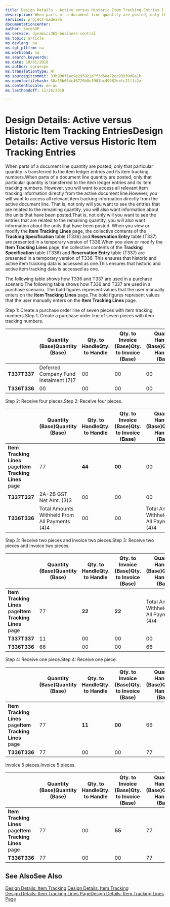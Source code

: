 ```yaml
---
title: Design Details - Active versus Historic Item Tracking Entries | Microsoft Docs
description: When parts of a document line quantity are posted, only that particular quantity is transferred to the item ledger entries and its item tracking numbers. However, you will want to access all relevant item tracking information directly from the active document line. That is, not only will you want to see the entries that are related to the remaining quantity, you will also want information about the units that have been posted. When you view or modify the **Item Tracking Lines** page, the collective contents of the **Tracking Specification** table (T336) and **Reservation Entry** table (T337) are presented in a temporary version of T336. This ensures that historic and active item tracking data is accessed as one.
services: project-madeira
documentationcenter: 
author: SorenGP
ms.service: dynamics365-business-central
ms.topic: article
ms.devlang: na
ms.tgt_pltfrm: na
ms.workload: na
ms.search.keywords: 
ms.date: 10/01/2018
ms.author: sgroespe
ms.translationtype: HT
ms.sourcegitcommit: 33b900f1ac9e295921e7f3d6ea72cc93939d8a1b
ms.openlocfilehash: 30a15b664c46729b8e3901bc49982eefc21f1c2a
ms.contentlocale: en-au
ms.lasthandoff: 11/26/2018

---
```

# <a name="design-details-active-versus-historic-item-tracking-entries"></a><span data-ttu-id="a421b-107">Design Details: Active versus Historic Item Tracking Entries</span><span class="sxs-lookup"><span data-stu-id="a421b-107">Design Details: Active versus Historic Item Tracking Entries</span></span>
<span data-ttu-id="a421b-108">When parts of a document line quantity are posted, only that particular quantity is transferred to the item ledger entries and its item tracking numbers.</span><span class="sxs-lookup"><span data-stu-id="a421b-108">When parts of a document line quantity are posted, only that particular quantity is transferred to the item ledger entries and its item tracking numbers.</span></span> <span data-ttu-id="a421b-109">However, you will want to access all relevant item tracking information directly from the active document line.</span><span class="sxs-lookup"><span data-stu-id="a421b-109">However, you will want to access all relevant item tracking information directly from the active document line.</span></span> <span data-ttu-id="a421b-110">That is, not only will you want to see the entries that are related to the remaining quantity, you will also want information about the units that have been posted.</span><span class="sxs-lookup"><span data-stu-id="a421b-110">That is, not only will you want to see the entries that are related to the remaining quantity, you will also want information about the units that have been posted.</span></span> <span data-ttu-id="a421b-111">When you view or modify the **Item Tracking Lines** page, the collective contents of the **Tracking Specification** table (T336) and **Reservation Entry** table (T337) are presented in a temporary version of T336.</span><span class="sxs-lookup"><span data-stu-id="a421b-111">When you view or modify the **Item Tracking Lines** page, the collective contents of the **Tracking Specification** table (T336) and **Reservation Entry** table (T337) are presented in a temporary version of T336.</span></span> <span data-ttu-id="a421b-112">This ensures that historic and active item tracking data is accessed as one.</span><span class="sxs-lookup"><span data-stu-id="a421b-112">This ensures that historic and active item tracking data is accessed as one.</span></span>  

 <span data-ttu-id="a421b-113">The following table shows how T336 and T337 are used in a purchase scenario.</span><span class="sxs-lookup"><span data-stu-id="a421b-113">The following table shows how T336 and T337 are used in a purchase scenario.</span></span> <span data-ttu-id="a421b-114">The bold figures represent values that the user manually enters on the **Item Tracking Lines** page.</span><span class="sxs-lookup"><span data-stu-id="a421b-114">The bold figures represent values that the user manually enters on the **Item Tracking Lines** page.</span></span>  

 <span data-ttu-id="a421b-115">Step 1: Create a purchase order line of seven pieces with item tracking numbers.</span><span class="sxs-lookup"><span data-stu-id="a421b-115">Step 1: Create a purchase order line of seven pieces with item tracking numbers.</span></span>  

||<span data-ttu-id="a421b-116">**Quantity (Base)**</span><span class="sxs-lookup"><span data-stu-id="a421b-116">**Quantity (Base)**</span></span>|<span data-ttu-id="a421b-117">**Qty. to Handle**</span><span class="sxs-lookup"><span data-stu-id="a421b-117">**Qty. to Handle**</span></span>|<span data-ttu-id="a421b-118">**Qty. to Invoice (Base)**</span><span class="sxs-lookup"><span data-stu-id="a421b-118">**Qty. to Invoice (Base)**</span></span>|<span data-ttu-id="a421b-119">**Quantity Handled (Base)**</span><span class="sxs-lookup"><span data-stu-id="a421b-119">**Quantity Handled (Base)**</span></span>|<span data-ttu-id="a421b-120">**Quantity Invoiced (Base)**</span><span class="sxs-lookup"><span data-stu-id="a421b-120">**Quantity Invoiced (Base)**</span></span>|  
|-|----------------------------------------------|--------------------------------------------|------------------------------------------------------|-------------------------------------------------------|--------------------------------------------------------|  
|<span data-ttu-id="a421b-121">**T337**</span><span class="sxs-lookup"><span data-stu-id="a421b-121">**T337**</span></span>|<span data-ttu-id="a421b-122">Deferred Company Fund Instalment (7)</span><span class="sxs-lookup"><span data-stu-id="a421b-122">7</span></span>|<span data-ttu-id="a421b-123">0</span><span class="sxs-lookup"><span data-stu-id="a421b-123">0</span></span>|<span data-ttu-id="a421b-124">0</span><span class="sxs-lookup"><span data-stu-id="a421b-124">0</span></span>|<span data-ttu-id="a421b-125">0</span><span class="sxs-lookup"><span data-stu-id="a421b-125">0</span></span>|<span data-ttu-id="a421b-126">0</span><span class="sxs-lookup"><span data-stu-id="a421b-126">0</span></span>|  
|<span data-ttu-id="a421b-127">**T336**</span><span class="sxs-lookup"><span data-stu-id="a421b-127">**T336**</span></span>|<span data-ttu-id="a421b-128">0</span><span class="sxs-lookup"><span data-stu-id="a421b-128">0</span></span>|<span data-ttu-id="a421b-129">0</span><span class="sxs-lookup"><span data-stu-id="a421b-129">0</span></span>|<span data-ttu-id="a421b-130">0</span><span class="sxs-lookup"><span data-stu-id="a421b-130">0</span></span>|<span data-ttu-id="a421b-131">0</span><span class="sxs-lookup"><span data-stu-id="a421b-131">0</span></span>|<span data-ttu-id="a421b-132">0</span><span class="sxs-lookup"><span data-stu-id="a421b-132">0</span></span>|  

 <span data-ttu-id="a421b-133">Step 2: Receive four pieces.</span><span class="sxs-lookup"><span data-stu-id="a421b-133">Step 2: Receive four pieces.</span></span>  

||<span data-ttu-id="a421b-134">**Quantity (Base)**</span><span class="sxs-lookup"><span data-stu-id="a421b-134">**Quantity (Base)**</span></span>|<span data-ttu-id="a421b-135">**Qty. to Handle**</span><span class="sxs-lookup"><span data-stu-id="a421b-135">**Qty. to Handle**</span></span>|<span data-ttu-id="a421b-136">**Qty. to Invoice (Base)**</span><span class="sxs-lookup"><span data-stu-id="a421b-136">**Qty. to Invoice (Base)**</span></span>|<span data-ttu-id="a421b-137">**Quantity Handled (Base)**</span><span class="sxs-lookup"><span data-stu-id="a421b-137">**Quantity Handled (Base)**</span></span>|<span data-ttu-id="a421b-138">**Quantity Invoiced (Base)**</span><span class="sxs-lookup"><span data-stu-id="a421b-138">**Quantity Invoiced (Base)**</span></span>|  
|-|----------------------------------------------|--------------------------------------------|------------------------------------------------------|-------------------------------------------------------|--------------------------------------------------------|  
|<span data-ttu-id="a421b-139">**Item Tracking Lines** page</span><span class="sxs-lookup"><span data-stu-id="a421b-139">**Item Tracking Lines** page</span></span>|<span data-ttu-id="a421b-140">7</span><span class="sxs-lookup"><span data-stu-id="a421b-140">7</span></span>|<span data-ttu-id="a421b-141">**4**</span><span class="sxs-lookup"><span data-stu-id="a421b-141">**4**</span></span>|<span data-ttu-id="a421b-142">**0**</span><span class="sxs-lookup"><span data-stu-id="a421b-142">**0**</span></span>|<span data-ttu-id="a421b-143">0</span><span class="sxs-lookup"><span data-stu-id="a421b-143">0</span></span>|<span data-ttu-id="a421b-144">0</span><span class="sxs-lookup"><span data-stu-id="a421b-144">0</span></span>|  
|<span data-ttu-id="a421b-145">**T337**</span><span class="sxs-lookup"><span data-stu-id="a421b-145">**T337**</span></span>|<span data-ttu-id="a421b-146">2A-2B GST Net Amt. (3)</span><span class="sxs-lookup"><span data-stu-id="a421b-146">3</span></span>|<span data-ttu-id="a421b-147">0</span><span class="sxs-lookup"><span data-stu-id="a421b-147">0</span></span>|<span data-ttu-id="a421b-148">0</span><span class="sxs-lookup"><span data-stu-id="a421b-148">0</span></span>|<span data-ttu-id="a421b-149">0</span><span class="sxs-lookup"><span data-stu-id="a421b-149">0</span></span>|<span data-ttu-id="a421b-150">0</span><span class="sxs-lookup"><span data-stu-id="a421b-150">0</span></span>|  
|<span data-ttu-id="a421b-151">**T336**</span><span class="sxs-lookup"><span data-stu-id="a421b-151">**T336**</span></span>|<span data-ttu-id="a421b-152">Total Amounts Withheld From All Payments (4)</span><span class="sxs-lookup"><span data-stu-id="a421b-152">4</span></span>|<span data-ttu-id="a421b-153">0</span><span class="sxs-lookup"><span data-stu-id="a421b-153">0</span></span>|<span data-ttu-id="a421b-154">0</span><span class="sxs-lookup"><span data-stu-id="a421b-154">0</span></span>|<span data-ttu-id="a421b-155">Total Amounts Withheld From All Payments (4)</span><span class="sxs-lookup"><span data-stu-id="a421b-155">4</span></span>|<span data-ttu-id="a421b-156">0</span><span class="sxs-lookup"><span data-stu-id="a421b-156">0</span></span>|  

 <span data-ttu-id="a421b-157">Step 3: Receive two pieces and invoice two pieces.</span><span class="sxs-lookup"><span data-stu-id="a421b-157">Step 3: Receive two pieces and invoice two pieces.</span></span>  

||<span data-ttu-id="a421b-158">**Quantity (Base)**</span><span class="sxs-lookup"><span data-stu-id="a421b-158">**Quantity (Base)**</span></span>|<span data-ttu-id="a421b-159">**Qty. to Handle**</span><span class="sxs-lookup"><span data-stu-id="a421b-159">**Qty. to Handle**</span></span>|<span data-ttu-id="a421b-160">**Qty. to Invoice (Base)**</span><span class="sxs-lookup"><span data-stu-id="a421b-160">**Qty. to Invoice (Base)**</span></span>|<span data-ttu-id="a421b-161">**Quantity Handled (Base)**</span><span class="sxs-lookup"><span data-stu-id="a421b-161">**Quantity Handled (Base)**</span></span>|<span data-ttu-id="a421b-162">**Quantity Invoiced (Base)**</span><span class="sxs-lookup"><span data-stu-id="a421b-162">**Quantity Invoiced (Base)**</span></span>|  
|-|----------------------------------------------|--------------------------------------------|------------------------------------------------------|-------------------------------------------------------|--------------------------------------------------------|  
|<span data-ttu-id="a421b-163">**Item Tracking Lines** page</span><span class="sxs-lookup"><span data-stu-id="a421b-163">**Item Tracking Lines** page</span></span>|<span data-ttu-id="a421b-164">7</span><span class="sxs-lookup"><span data-stu-id="a421b-164">7</span></span>|<span data-ttu-id="a421b-165">**2**</span><span class="sxs-lookup"><span data-stu-id="a421b-165">**2**</span></span>|<span data-ttu-id="a421b-166">**2**</span><span class="sxs-lookup"><span data-stu-id="a421b-166">**2**</span></span>|<span data-ttu-id="a421b-167">Total Amounts Withheld From All Payments (4)</span><span class="sxs-lookup"><span data-stu-id="a421b-167">4</span></span>|<span data-ttu-id="a421b-168">0</span><span class="sxs-lookup"><span data-stu-id="a421b-168">0</span></span>|  
|<span data-ttu-id="a421b-169">**T337**</span><span class="sxs-lookup"><span data-stu-id="a421b-169">**T337**</span></span>|<span data-ttu-id="a421b-170">1</span><span class="sxs-lookup"><span data-stu-id="a421b-170">1</span></span>|<span data-ttu-id="a421b-171">0</span><span class="sxs-lookup"><span data-stu-id="a421b-171">0</span></span>|<span data-ttu-id="a421b-172">0</span><span class="sxs-lookup"><span data-stu-id="a421b-172">0</span></span>|<span data-ttu-id="a421b-173">0</span><span class="sxs-lookup"><span data-stu-id="a421b-173">0</span></span>|<span data-ttu-id="a421b-174">0</span><span class="sxs-lookup"><span data-stu-id="a421b-174">0</span></span>|  
|<span data-ttu-id="a421b-175">**T336**</span><span class="sxs-lookup"><span data-stu-id="a421b-175">**T336**</span></span>|<span data-ttu-id="a421b-176">6</span><span class="sxs-lookup"><span data-stu-id="a421b-176">6</span></span>|<span data-ttu-id="a421b-177">0</span><span class="sxs-lookup"><span data-stu-id="a421b-177">0</span></span>|<span data-ttu-id="a421b-178">0</span><span class="sxs-lookup"><span data-stu-id="a421b-178">0</span></span>|<span data-ttu-id="a421b-179">6</span><span class="sxs-lookup"><span data-stu-id="a421b-179">6</span></span>|<span data-ttu-id="a421b-180">2</span><span class="sxs-lookup"><span data-stu-id="a421b-180">2</span></span>|  

 <span data-ttu-id="a421b-181">Step 4: Receive one piece.</span><span class="sxs-lookup"><span data-stu-id="a421b-181">Step 4: Receive one piece.</span></span>  

||<span data-ttu-id="a421b-182">**Quantity (Base)**</span><span class="sxs-lookup"><span data-stu-id="a421b-182">**Quantity (Base)**</span></span>|<span data-ttu-id="a421b-183">**Qty. to Handle**</span><span class="sxs-lookup"><span data-stu-id="a421b-183">**Qty. to Handle**</span></span>|<span data-ttu-id="a421b-184">**Qty. to Invoice (Base)**</span><span class="sxs-lookup"><span data-stu-id="a421b-184">**Qty. to Invoice (Base)**</span></span>|<span data-ttu-id="a421b-185">**Quantity Handled (Base)**</span><span class="sxs-lookup"><span data-stu-id="a421b-185">**Quantity Handled (Base)**</span></span>|<span data-ttu-id="a421b-186">**Quantity Invoiced (Base)**</span><span class="sxs-lookup"><span data-stu-id="a421b-186">**Quantity Invoiced (Base)**</span></span>|  
|-|----------------------------------------------|--------------------------------------------|------------------------------------------------------|-------------------------------------------------------|--------------------------------------------------------|  
|<span data-ttu-id="a421b-187">**Item Tracking Lines** page</span><span class="sxs-lookup"><span data-stu-id="a421b-187">**Item Tracking Lines** page</span></span>|<span data-ttu-id="a421b-188">7</span><span class="sxs-lookup"><span data-stu-id="a421b-188">7</span></span>|<span data-ttu-id="a421b-189">**1**</span><span class="sxs-lookup"><span data-stu-id="a421b-189">**1**</span></span>|<span data-ttu-id="a421b-190">**0**</span><span class="sxs-lookup"><span data-stu-id="a421b-190">**0**</span></span>|<span data-ttu-id="a421b-191">6</span><span class="sxs-lookup"><span data-stu-id="a421b-191">6</span></span>|<span data-ttu-id="a421b-192">2</span><span class="sxs-lookup"><span data-stu-id="a421b-192">2</span></span>|  
|<span data-ttu-id="a421b-193">**T336**</span><span class="sxs-lookup"><span data-stu-id="a421b-193">**T336**</span></span>|<span data-ttu-id="a421b-194">7</span><span class="sxs-lookup"><span data-stu-id="a421b-194">7</span></span>|<span data-ttu-id="a421b-195">0</span><span class="sxs-lookup"><span data-stu-id="a421b-195">0</span></span>|<span data-ttu-id="a421b-196">0</span><span class="sxs-lookup"><span data-stu-id="a421b-196">0</span></span>|<span data-ttu-id="a421b-197">7</span><span class="sxs-lookup"><span data-stu-id="a421b-197">7</span></span>|<span data-ttu-id="a421b-198">2</span><span class="sxs-lookup"><span data-stu-id="a421b-198">2</span></span>|  

 <span data-ttu-id="a421b-199">Invoice 5 pieces.</span><span class="sxs-lookup"><span data-stu-id="a421b-199">Invoice 5 pieces.</span></span>  

||<span data-ttu-id="a421b-200">**Quantity (Base)**</span><span class="sxs-lookup"><span data-stu-id="a421b-200">**Quantity (Base)**</span></span>|<span data-ttu-id="a421b-201">**Qty. to Handle**</span><span class="sxs-lookup"><span data-stu-id="a421b-201">**Qty. to Handle**</span></span>|<span data-ttu-id="a421b-202">**Qty. to Invoice (Base)**</span><span class="sxs-lookup"><span data-stu-id="a421b-202">**Qty. to Invoice (Base)**</span></span>|<span data-ttu-id="a421b-203">**Quantity Handled (Base)**</span><span class="sxs-lookup"><span data-stu-id="a421b-203">**Quantity Handled (Base)**</span></span>|<span data-ttu-id="a421b-204">**Quantity Invoiced (Base)**</span><span class="sxs-lookup"><span data-stu-id="a421b-204">**Quantity Invoiced (Base)**</span></span>|  
|-|----------------------------------------------|--------------------------------------------|------------------------------------------------------|-------------------------------------------------------|--------------------------------------------------------|  
|<span data-ttu-id="a421b-205">**Item Tracking Lines** page</span><span class="sxs-lookup"><span data-stu-id="a421b-205">**Item Tracking Lines** page</span></span>|<span data-ttu-id="a421b-206">7</span><span class="sxs-lookup"><span data-stu-id="a421b-206">7</span></span>|<span data-ttu-id="a421b-207">0</span><span class="sxs-lookup"><span data-stu-id="a421b-207">0</span></span>|<span data-ttu-id="a421b-208">**5**</span><span class="sxs-lookup"><span data-stu-id="a421b-208">**5**</span></span>|<span data-ttu-id="a421b-209">7</span><span class="sxs-lookup"><span data-stu-id="a421b-209">7</span></span>|<span data-ttu-id="a421b-210">2</span><span class="sxs-lookup"><span data-stu-id="a421b-210">2</span></span>|  
|<span data-ttu-id="a421b-211">**T336**</span><span class="sxs-lookup"><span data-stu-id="a421b-211">**T336**</span></span>|<span data-ttu-id="a421b-212">7</span><span class="sxs-lookup"><span data-stu-id="a421b-212">7</span></span>|<span data-ttu-id="a421b-213">0</span><span class="sxs-lookup"><span data-stu-id="a421b-213">0</span></span>|<span data-ttu-id="a421b-214">0</span><span class="sxs-lookup"><span data-stu-id="a421b-214">0</span></span>|<span data-ttu-id="a421b-215">7</span><span class="sxs-lookup"><span data-stu-id="a421b-215">7</span></span>|<span data-ttu-id="a421b-216">7</span><span class="sxs-lookup"><span data-stu-id="a421b-216">7</span></span>|  

## <a name="see-also"></a><span data-ttu-id="a421b-217">See Also</span><span class="sxs-lookup"><span data-stu-id="a421b-217">See Also</span></span>  
 <span data-ttu-id="a421b-218">[Design Details: Item Tracking](design-details-item-tracking.md) </span><span class="sxs-lookup"><span data-stu-id="a421b-218">[Design Details: Item Tracking](design-details-item-tracking.md) </span></span>  
 [<span data-ttu-id="a421b-219">Design Details: Item Tracking Lines Page</span><span class="sxs-lookup"><span data-stu-id="a421b-219">Design Details: Item Tracking Lines Page</span></span>](design-details-item-tracking-lines-window.md)

